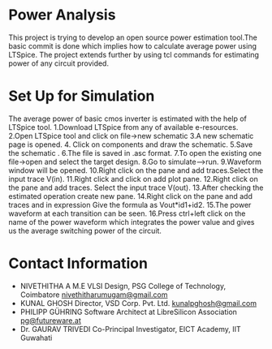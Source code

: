 Power Analysis 
===============

This project is trying to develop an open source power estimation tool.The basic commit is done which implies how to calculate average power using LTSpice. The project extends further by using tcl commands for estimating power of any circuit provided.

Set Up for Simulation
===================================
The average power of basic cmos inverter is estimated with the help of LTSpice tool.
1.Download LTSpice from any of available e-resources.
2.Open LTSpice tool and click on file->new schematic
3.A new schematic page is opened.
4. Click on components and draw the schematic.
5.Save the schematic .
6.The file is saved in .asc format.
7.To open the existing one file->open and select the target design.
8.Go to simulate-->run.
9.Waveform window will be opened.
10.Right click on the pane and add traces.Select the input trace V(in).
11.Right click and click on add plot pane.
12.Right click on the pane and add traces. Select the input trace V(out).
13.After checking the estimated operation create new pane.
14.Right click on the pane and add traces and in expression Give the formula as Vout*id1+id2.
15.The power waveform at each transition can be seen.
16.Press ctrl+left click on the name of the power waveform which integrates the power value and gives us the average switching power of the circuit.

Contact Information
===================================
- NIVETHITHA A 
 M.E VLSI Design, PSG College of Technology, Coimbatore
  nivethitharumugam@gmail.com
- KUNAL GHOSH 
 Director, VSD Corp. Pvt. Ltd. 
  kunalpghosh@gmail.com
- PHILIPP GÜHRING 
Software Architect at LibreSilicon Association
  pg@futureware.at
 - Dr. GAURAV TRIVEDI 
 Co-Principal Investigator, EICT Academy, IIT Guwahati
